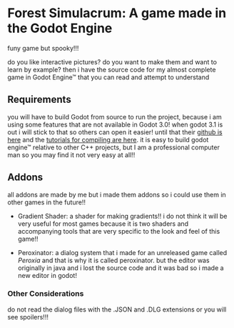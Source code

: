 # Forest Simulacrum: A game made in the Godot Engine
funy game but spooky!!!

do you like interactive pictures? do you want to make them and want to learn by example?  then i have the source code for my almost complete game in Godot Engine™ that you can read and attempt to understand


## Requirements

you will have to build Godot from source to run the project, because i am using some features that are not available in Godot 3.0!  when godot 3.1 is out i will stick to that so others can open it easier!  until that their [github is here](https://github.com/godotengine/godot) and the [tutorials for compiling are here](https://godot.readthedocs.io/en/3.0/development/compiling/index.html).  it is easy to build godot engine™ relative to other C++ projects, but I am a professional computer man so you may find it not very easy at all!!

## Addons

all addons are made by me but i made them addons so i could use them in other games in the future!! 

- Gradient Shader: a shader for making gradients!! i do not think it will be very useful for most games because it is two shaders and accompanying tools that are very specific to the look and feel of this game!!

- Peroxinator: a dialog system that i made for an unreleased game called _Peroxia_ and that is why it is called peroxinator. but the editor was originally in java and i lost the source code and it was bad so i made a new editor in godot!


### Other Considerations

do not read the dialog files with the .JSON and .DLG extensions or you will see spoilers!!!
